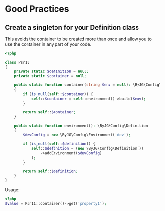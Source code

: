 # Good Practices

## Create a singleton for your Definition class

This avoids the container to be created more than once and allow you to use the container in any part of your code.

```php
<?php

class Psr11
{
    private static $definition = null;
    private static $container = null;

    public static function container(string $env = null): \ByJG\Config\Container
    {
        if (is_null(self::$container)) {
            self::$container = self::environment()->build($env);
        }

        return self::$container;
    }

    public static function environment(): \ByJG\Config\Definition
    {
        $devConfig = new \ByJG\Config\Environment('dev');
        
        if (is_null(self::$definition)) {
            self::$definition = (new \ByJG\Config\Definition())
                ->addEnvironment($devConfig)
            );
        }

        return self::$definition;
    }
}
```

Usage:

```php
<?php
$value = Psr11::container()->get('property1');
```
